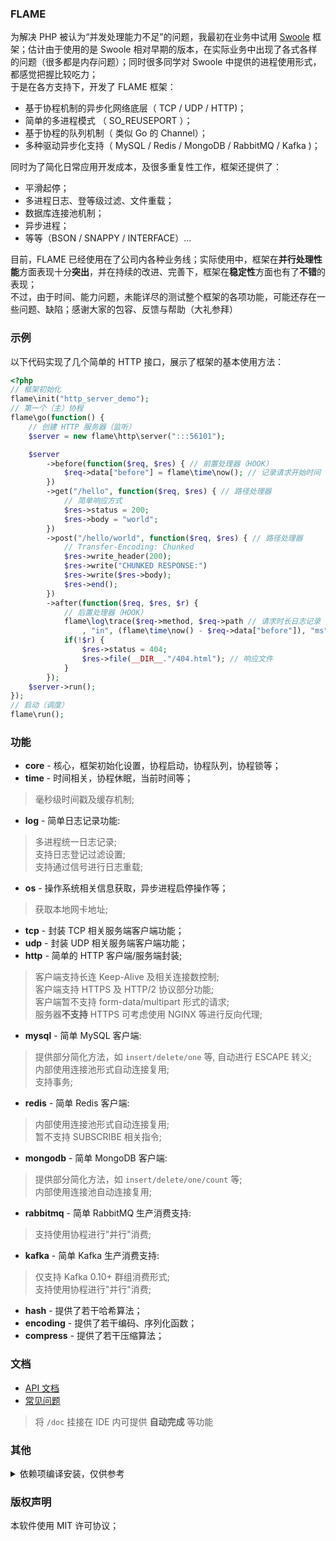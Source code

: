 ### FLAME
为解决 PHP 被认为“并发处理能力不足”的问题，我最初在业务中试用 [Swoole](https://www.swoole.com/) 框架；估计由于使用的是 Swoole 相对早期的版本，在实际业务中出现了各式各样的问题（很多都是内存问题）；同时很多同学对 Swoole 中提供的进程使用形式，都感觉把握比较吃力；  
于是在各方支持下，开发了 FLAME 框架：

* 基于协程机制的异步化网络底层（ TCP / UDP / HTTP)；
* 简单的多进程模式 （ SO_REUSEPORT ）；
* 基于协程的队列机制（ 类似 Go 的 Channel）；
* 多种驱动异步化支持（ MySQL / Redis / MongoDB / RabbitMQ / Kafka )；

同时为了简化日常应用开发成本，及很多重复性工作，框架还提供了：
* 平滑起停；
* 多进程日志、登等级过滤、文件重载；
* 数据库连接池机制；
* 异步进程；
* 等等（BSON / SNAPPY / INTERFACE）...

目前，FLAME 已经使用在了公司内各种业务线；实际使用中，框架在**并行处理性能**方面表现十分**突出**，并在持续的改进、完善下，框架在**稳定性**方面也有了**不错**的表现；  
不过，由于时间、能力问题，未能详尽的测试整个框架的各项功能，可能还存在一些问题、缺陷；感谢大家的包容、反馈与帮助（大礼参拜）

### 示例
以下代码实现了几个简单的 HTTP 接口，展示了框架的基本使用方法：

``` PHP
<?php
// 框架初始化
flame\init("http_server_demo");
// 第一个（主）协程
flame\go(function() {
    // 创建 HTTP 服务器（监听）
    $server = new flame\http\server(":::56101");

    $server
        ->before(function($req, $res) { // 前置处理器（HOOK）
            $req->data["before"] = flame\time\now(); // 记录请求开始时间
        })
        ->get("/hello", function($req, $res) { // 路径处理器
            // 简单响应方式
            $res->status = 200;
            $res->body = "world";
        })
        ->post("/hello/world", function($req, $res) { // 路径处理器
            // Transfer-Encoding: Chunked
            $res->write_header(200);
            $res->write("CHUNKED RESPONSE:")
            $res->write($res->body);
            $res->end();
        })
        ->after(function($req, $res, $r) {
            // 后置处理器（HOOK）
            flame\log\trace($req->method, $req->path // 请求时长日志记录
                , "in", (flame\time\now() - $req->data["before"]), "ms");
            if(!$r) {
                $res->status = 404;
                $res->file(__DIR__."/404.html"); // 响应文件
            }
        });
    $server->run();
});
// 启动（调度）
flame\run();
```

### 功能

* **core** - 核心，框架初始化设置，协程启动，协程队列，协程锁等；
* **time** - 时间相关，协程休眠，当前时间等；
> 毫秒级时间戳及缓存机制;  
* **log** - 简单日志记录功能:
> 多进程统一日志记录;  
> 支持日志登记过滤设置;  
> 支持通过信号进行日志重载;  
* **os** - 操作系统相关信息获取，异步进程启停操作等；
> 获取本地网卡地址;
* **tcp** - 封装 TCP 相关服务端客户端功能；
* **udp** - 封装 UDP 相关服务端客户端功能；
* **http** - 简单的 HTTP 客户端/服务端封装;
> 客户端支持长连 Keep-Alive 及相关连接数控制;  
> 客户端支持 HTTPS 及 HTTP/2 协议部分功能;  
> 客户端暂不支持 form-data/multipart 形式的请求;  
> 服务器**不支持** HTTPS 可考虑使用 NGINX 等进行反向代理;  
* **mysql** - 简单 MySQL 客户端:
> 提供部分简化方法，如 `insert/delete/one` 等, 自动进行 ESCAPE 转义;  
> 内部使用连接池形式自动连接复用;  
> 支持事务;  
* **redis** - 简单 Redis 客户端:
> 内部使用连接池形式自动连接复用;  
> 暂不支持 SUBSCRIBE 相关指令;  
* **mongodb** - 简单 MongoDB 客户端:
> 提供部分简化方法，如 `insert/delete/one/count` 等;  
> 内部使用连接池自动连接复用;  
* **rabbitmq** - 简单 RabbitMQ 生产消费支持:
> 支持使用协程进行"并行"消费;
* **kafka** - 简单 Kafka 生产消费支持:
> 仅支持 Kafka 0.10+ 群组消费形式;  
> 支持使用协程进行"并行"消费;  
* **hash** - 提供了若干哈希算法；
* **encoding** - 提供了若干编码、序列化函数；
* **compress** - 提供了若干压缩算法；



### 文档
* [API 文档](https://github.com/terrywh/php-flame/tree/master/doc)
* [常见问题](https://github.com/terrywh/php-flame/wiki/%E5%B8%B8%E8%A7%81%E9%97%AE%E9%A2%98)

> 将 `/doc` 挂接在 IDE 内可提供 **自动完成** 等功能

### 其他
<details><summary>依赖项编译安装，仅供参考</summary>
<p>

#### boost
``` Bash
./bootstrap.sh --prefix=/data/vendor/boost-1.70.0
./b2 --prefix=/data/vendor/boost-1.70.0 cxxflags="-fPIC" variant=release link=static threading=multi install
```

#### cpp-parser
``` Bash
make install
```

#### hiredis
``` Bash
CC=gcc make
PREFIX=/data/vendor/hiredis-0.14.0 make install
# rm /data/vendor/hiredis-0.14.0/lib/*.so*
```

#### AMQP-CPP
``` Bash
mkdir stage && cd stage
CC=gcc CXX=g++ cmake -DCMAKE_INSTALL_PREFIX=/data/vendor/amqpcpp-4.1.4 -DCMAKE_CXX_FLAGS=-fPIC -DCMAKE_BUILD_TYPE=Release -DAMQP-CPP_LINUX_TCP=ON ../
make && make install
```

#### openssl
``` Bash
CC=gcc CXX=g++ ./Configure no-shared --prefix=/data/vendor/openssl-1.1.1c linux-x86_64
make && make install
```

<!--
#### sasl2
``` Bash
PKG_CONFIG_PATH=/data/vendor/openssl-1.1.1c/lib/pkgconfig CC=gcc CXX=g++ CFLAGS=-fPIC CXXFLAGS=-fPIC ./configure --prefix=/data/vendor/sasl2 --with-openssl=/data/vendor/openssl-1.1.1c --without-ldap --enable-shared=no
make && make install
```
-->

#### mongoc-driver
``` Bash
mkdir stage && cd stage
CC=gcc CXX=g++ LDFLAGS="-pthread -ldl" PKG_CONFIG_PATH=/data/vendor/openssl-1.1.1c/lib/pkgconfig cmake -DCMAKE_INSTALL_PREFIX=/data/vendor/mongoc-1.14.0 -DCMAKE_INSTALL_LIBDIR=lib -DCMAKE_BUILD_TYPE=Release -DCMAKE_C_FLAGS=-fPIC -DENABLE_STATIC=ON -DENABLE_SASL=OFF -DENABLE_SHM_COUNTERS=OFF -DENABLE_TESTS=OFF -DENABLE_EXAMPLES=OFF -DENABLE_AUTOMATIC_INIT_AND_CLEANUP=OFF ../
make && make install
# rm /data/vendor/mongoc-1.14.0/lib/*.so*
```

#### rdkafka
``` Bash
CC=gcc CXX=g++ PKG_CONFIG_PATH=/data/vendor/openssl-1.1.1c/lib/pkgconfig ./configure --prefix=/data/vendor/rdkafka-1.0.1 --disable-sasl
make && make install
# rm /data/vendor/rdkafka-1.0.1/lib/*.so*
cp src/snappy.h /data/vendor/rdkafka-1.0.1/include/librdkafka/
cp src/rdmurmur2.h /data/vendor/rdkafka-1.0.1/include/librdkafka/
cp src/xxhash.h /data/vendor/rdkafka-1.0.1/include/librdkafka/
```

#### PHP
``` Bash
CC=gcc CXX=g++ CFLAGS="-pthread" ./configure --prefix=/data/vendor/php-7.2.19 --with-config-file-path=/data/vendor/php-7.2.19/etc --disable-simplexml --disable-xml --disable-xmlreader --disable-xmlwriter --with-readline --enable-mbstring --without-pear --with-zlib --with-openssl=/data/vendor/openssl-1.1.1c --build=x86_64-linux-gnu
make && make install
```

<!--
# external openssl extension for php
CC=gcc CXX=g++ LDFLAGS="-pthread -ldl" ./configure --with-php-config=/data/vendor/php-7.2.19/bin/php-config --with-openssl=/data/vendor/openssl-1.1.1c --build=x86_64-linux-gnu
-->

#### libphpext
``` Bash
CXXFLAGS="-O2" make
make install
```

#### c-ares
``` Bash
mkdir stage && cd stage
CC=gcc CXX=g++ cmake -DCARES_SHARED=OFF -DCARES_STATIC=ON -DCARES_STATIC_PIC=ON -DCMAKE_INSTALL_PREFIX=/data/vendor/cares-1.15.0 -DCMAKE_BUILD_TYPE=Release ../
make && make install
```

#### nghttp2
``` Bash
mkdir stage && cd stage
CC=gcc CXX=g++ CFLAGS="-fPIC" CXXFLAGS="-fPIC" PKG_CONFIG_PATH="/data/vendor/cares-1.15.0/lib/pkgconfig:/data/vendor/openssl-1.1.1c/lib/pkgconfig" cmake -DCMAKE_BUILD_TYPE=Release -DCMAKE_INSTALL_PREFIX=/data/vendor/nghttp2-1.39.0 -DENABLE_LIB_ONLY=ON -DENABLE_SHARED_LIB=OFF -DENABLE_STATIC_LIB=ON -DCMAKE_INSTALL_LIBDIR:PATH=lib ../
make && make install
```

#### curl
``` Bash
mkdir stage && cd stage
CC=gcc CXX=g++ CFLAGS="-pthread -fPIC" CXXFLAGS="-pthread -fPIC" PKG_CONFIG_PATH="/data/vendor/cares-1.15.0/lib/pkgconfig:/data/vendor/nghttp2-1.39.0:/data/vendor/openssl-1.1.1c/lib/pkgconfig" cmake -DBUILD_SHARED_LIBS=OFF -DBUILD_TESTING=OFF -DCMAKE_BUILD_TYPE=Release -DCMAKE_INSTALL_PREFIX=/data/vendor/curl-7.65.1 -DCMAKE_INSTALL_LIBDIR=lib -DCMAKE_USE_LIBSSH2=OFF -DCURL_DISABLE_IMAP=ON -DCURL_DISABLE_GOPHER=ON -DCURL_DISABLE_POP3=ON -DCURL_DISABLE_RTSP=ON -DCURL_DISABLE_SMTP=ON -DCURL_DISABLE_LDAP=ON -DCURL_DISABLE_LDAPS=ON -DENABLE_ARES=ON -DCARES_LIBRARY=/data/vendor/cares-1.15.0/lib/libcares.a -DUSE_NGHTTP2=ON -DNGHTTP2_LIBRARY=/data/vendor/nghttp2-1.39.0/lib/libnghttp2.a -DNGHTTP2_INCLUDE_DIR=/data/vendor/nghttp2-1.39.0/include ../
make && make install
```

#### maria-connector-c
```
mkdir stage && cd stage
CC=gcc CXX=g++ CFLAGS="-pthread" CXXFLAGS="-pthread" PKG_CONFIG_PATH=/data/vendor/openssl-1.1.1c/lib/pkgconfig:/data/vendor/curl-7.65.1/lib/pkgconfig cmake -DCMAKE_BUILD_TYPE=Release -DCLIENT_PLUGIN_SHA256_PASSWORD=STATIC -DCLIENT_PLUGIN_CACHING_SHA2_PASSWORD=STATIC -DCMAKE_INSTALL_PREFIX=/data/vendor/mariac-3.0.10 ../
make && make install
# rm /data/vendor/mariac-3.0.10/lib/mariadb/*.so*
```

</p>
</details>

### 版权声明
本软件使用 MIT 许可协议；
